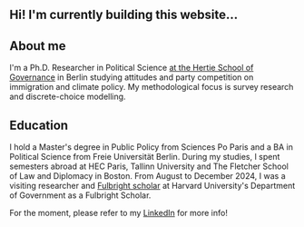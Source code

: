 


## Hi! I'm currently building this website...

## About me
I'm a Ph.D. Researcher in Political Science [at the Hertie School of Governance](https://www.hertie-school.org/en/research/faculty-and-researchers/profile/person/schulz-ruhtenberg) in Berlin studying attitudes and party competition on immigration and climate policy. My methodological focus is survey research and discrete-choice modelling. 

## Education
I hold a Master's degree in Public Policy from Sciences Po Paris and a BA in Political Science from Freie Universität Berlin. During my studies, I spent semesters abroad at HEC Paris, Tallinn University and The Fletcher School of Law and Diplomacy in Boston. From August to December 2024, I was a visiting researcher and [Fulbright scholar](https://fulbright.de/) at Harvard University's Department of Government as a Fulbright Scholar.


For the moment, please refer to my [LinkedIn](https://www.linkedin.com/in/elena-s-061861182/) for more info!




